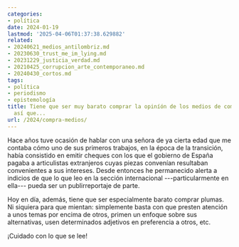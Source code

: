 ```yaml
---
categories:
- política
date: 2024-01-19
lastmod: '2025-04-06T01:37:38.629882'
related:
- 20240621_medios_antilombriz.md
- 20230630_trust_me_im_lying.md
- 20231229_justicia_verdad.md
- 20210425_corrupcion_arte_contemporaneo.md
- 20240430_cortos.md
tags:
- política
- periodismo
- epistemología
title: Tiene que ser muy barato comprar la opiníón de los medios de comunicación,
  así que...
url: /2024/compra-medios/
---
```


Hace años tuve ocasión de hablar con una señora de ya cierta edad que me contaba cómo uno de sus primeros trabajos, en la época de la transición, había consistido en emitir cheques con los que el gobierno de España pagaba a articulistas extranjeros cuyas piezas convenían resultaban convenientes a sus intereses. Desde entonces he permanecido alerta a indicios de que lo que leo en la sección internacional ---particularmente en ella--- pueda ser un publirreportaje de parte.

Hoy en día, además, tiene que ser especialmente barato comprar plumas. Ni siquiera para que mientan: simplemente basta con que presten atención a unos temas por encima de otros, primen un enfoque sobre sus alternativas, usen determinados adjetivos en preferencia a otros, etc.

¡Cuidado con lo que se lee!
